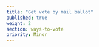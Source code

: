 ```yaml
---
title: "Get vote by mail ballot"
published: true
weight: 2
section: ways-to-vote
priority: Minor
---
```

